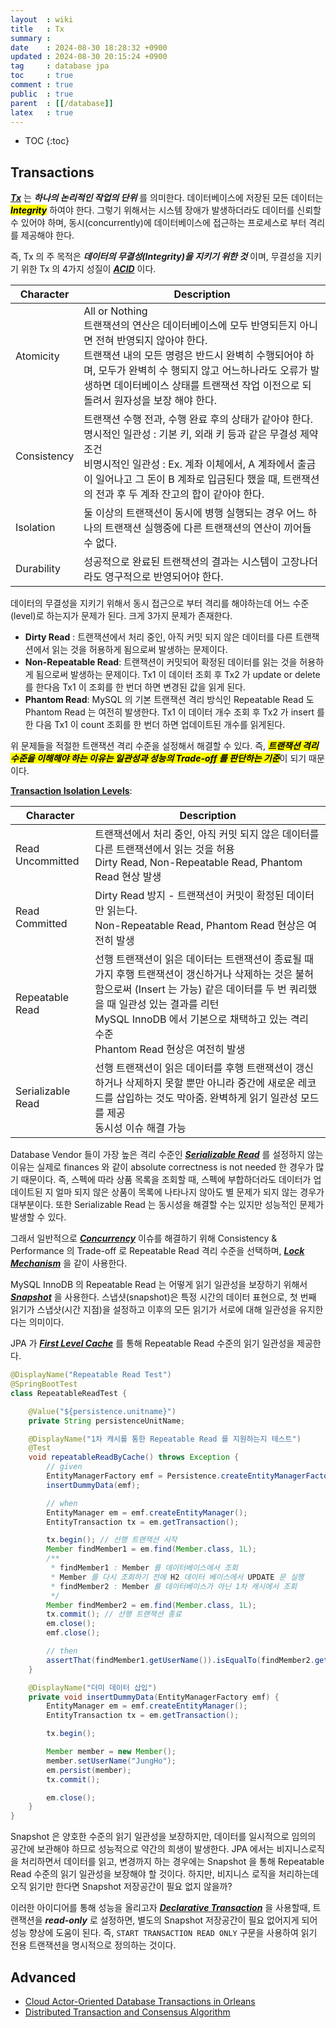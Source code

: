 ```yaml
---
layout  : wiki
title   : Tx
summary : 
date    : 2024-08-30 18:28:32 +0900
updated : 2024-08-30 20:15:24 +0900
tag     : database jpa
toc     : true
comment : true
public  : true
parent  : [[/database]]
latex   : true
---
```

* TOC
{:toc}

## Transactions

___[Tx](https://en.wikipedia.org/wiki/Database_transaction)___ 는 ___하나의 논리적인 작업의 단위___ 를 의미한다.
데이터베이스에 저장된 모든 데이터는 <mark><em><strong>Integrity</strong></em></mark> 하여야 한다. 그렇기 위해서는 시스템 장애가 발생하더라도 데이터를 신뢰할 수 있어야 하며, 동시(concurrently)에 데이터베이스에 접근하는 프로세스로 부터 격리를 제공해야 한다.

즉, Tx 의 주 목적은 ___데이터의 무결성(Integrity)을 지키기 위한 것___ 이며, 무결성을 지키기 위한 Tx 의 4가지 성질이 ___[ACID](https://en.wikipedia.org/wiki/ACID)___ 이다.

| Character | Description                                                                                                                                                                      |
|---------|----------------------------------------------------------------------------------------------------------------------------------------------------------------------------------|
| Atomicity        | All or Nothing <br> 트랜잭션의 연산은 데이터베이스에 모두 반영되든지 아니면 전혀 반영되지 않아야 한다. <br>트랜잭션 내의 모든 명령은 반드시 완벽히 수행되어야 하며, 모두가 완벽히 수 행되지 않고 어느하나라도 오류가 발생하면 데이터베이스 상태를 트랜잭션 작업 이전으로 되돌려서 원자성을 보장 해야 한다. |
| Consistency | 트랜잭션 수행 전과, 수행 완료 후의 상태가 같아야 한다. <br> 명시적인 일관성 : 기본 키, 외래 키 등과 같은 무결성 제약조건 <br> 비명시적인 일관성 : Ex. 계좌 이체에서, A 계좌에서 출금이 일어나고 그 돈이 B 계좌로 입금된다 했을 때, 트랜잭션의 전과 후 두 계좌 잔고의 합이 같아야 한다.
| Isolation | 둘 이상의 트랜잭션이 동시에 병행 실행되는 경우 어느 하나의 트랜잭션 실행중에 다른 트랜잭션의 연산이 끼어들 수 없다. |
| Durability | 성공적으로 완료된 트랜잭션의 결과는 시스템이 고장나더라도 영구적으로 반영되어야 한다. | 

데이터의 무결성을 지키기 위해서 동시 접근으로 부터 격리를 해야하는데 어느 수준(level)로 하는지가 문제가 된다. 크게 3가지 문제가 존재한다.

- __Dirty Read__ : 트랜잭션에서 처리 중인, 아직 커밋 되지 않은 데이터를 다른 트랜잭션에서 읽는 것을 허용하게 됨으로써 발생하는 문제이다.
- __Non-Repeatable Read__: 트랜잭션이 커밋되어 확정된 데이터를 읽는 것을 허용하게 됨으로써 발생하는 문제이다. Tx1 이 데이터 조회 후 Tx2 가 update or delete 를 한다음 Tx1 이 조회를 한 번더 하면 변경된 값을 읽게 된다.
- __Phantom Read__: MySQL 의 기본 트랜잭션 격리 방식인 Repeatable Read 도 Phantom Read 는 여전히 발생한다. Tx1 이 데이터 개수 조회 후 Tx2 가 insert 를 한 다음 Tx1 이 count 조회를 한 번더 하면 업데이트된 개수를 읽게된다.

위 문제들을 적절한 트랜잭션 격리 수준을 설정해서 해결할 수 있다. 즉, <mark><em><strong>트랜잭션 격리 수준을 이해해야 하는 이유는 일관성과 성능의 Trade-off 를 판단하는 기준</strong></em></mark>이 되기 때문이다.

__[Transaction Isolation Levels](https://dev.mysql.com/doc/refman/8.4/en/innodb-transaction-isolation-levels.html)__:

| Character        | Description                                                                                                                                                                      |
|------------------|----------------------------------------------------------------------------------------------------------------------------------------------------------------------------------|
| Read Uncommitted | 트랜잭션에서 처리 중인, 아직 커밋 되지 않은 데이터를 다른 트랜잭션에서 읽는 것을 허용 <br> Dirty Read, Non-Repeatable Read, Phantom Read 현상 발생     |                    
| Read Committed   | Dirty Read 방지 - 트랜잭션이 커밋이 확정된 데이터만 읽는다. <br> Non-Repeatable Read, Phantom Read 현상은 여전히 발생                                                     |
| Repeatable Read      | 선행 트랜잭션이 읽은 데이터는 트랜잭션이 종료될 때가지 후행 트랜잭션이 갱신하거나 삭제하는 것은 불허함으로써 (Insert 는 가능) 같은 데이터를 두 번 쿼리했을 때 일관성 있는 결과를 리턴 <br> MySQL InnoDB 에서 기본으로 채택하고 있는 격리 수준 <br> Phantom Read 현상은 여전히 발생 |
| Serializable Read       | 선행 트랜잭션이 읽은 데이터를 후행 트랜잭션이 갱신하거나 삭제하지 못할 뿐만 아니라 중간에 새로운 레코드를 삽입하는 것도 막아줌. 완벽하게 읽기 일관성 모드를 제공 <br> 동시성 이슈 해결 가능                                                                    | 

Database Vendor 들이 가장 높은 격리 수준인 ___[Serializable Read](https://baekjungho.github.io/wiki/database/database-serializable-tx/)___ 를 설정하지 않는 이유는 실제로 finances 와 같이 absolute correctness is not needed 한 경우가 많기 때문이다. 즉, 스펙에 따라 상품 목록을 조회할 때, 스펙에 부합하더라도 데이터가 업데이트된 지 얼마 되지 않은 상품이 목록에 나타나지 않아도 별 문제가 되지 않는 경우가 대부분이다. 또한 Serializable Read 는 동시성을 해결할 수는 있지만 성능적인 문제가 발생할 수 있다.

그래서 일반적으로 ___[Concurrency](https://baekjungho.github.io/wiki/spring/spring-concurrency/)___ 이슈를 해결하기 위해 Consistency & Performance 의 Trade-off 로 Repeatable Read 격리 수준을 선택하며, ___[Lock Mechanism](https://baekjungho.github.io/wiki/spring/spring-concurrency-resolve/)___ 을 같이 사용한다.

MySQL InnoDB 의 Repeatable Read 는 어떻게 읽기 일관성을 보장하기 위해서 ___[Snapshot](https://dev.mysql.com/doc/refman/8.4/en/glossary.html#glos_snapshot)___ 을 사용한다. 스냅샷(snapshot)은 특정 시간의 데이터 표현으로, 첫 번째 읽기가 스냅샷(시간 지점)을 설정하고 이후의 모든 읽기가 서로에 대해 일관성을 유지한다는 의미이다.

JPA 가 ___[First Level Cache](https://vladmihalcea.com/jpa-hibernate-first-level-cache/)___ 를 통해 Repeatable Read 수준의 읽기 일관성을 제공한다.

```java
@DisplayName("Repeatable Read Test")
@SpringBootTest
class RepeatableReadTest {

    @Value("${persistence.unitname}")
    private String persistenceUnitName;

    @DisplayName("1차 캐시를 통한 Repeatable Read 를 지원하는지 테스트")
    @Test
    void repeatableReadByCache() throws Exception {
        // given
        EntityManagerFactory emf = Persistence.createEntityManagerFactory(persistenceUnitName);
        insertDummyData(emf);

        // when
        EntityManager em = emf.createEntityManager();
        EntityTransaction tx = em.getTransaction();

        tx.begin(); // 선행 트랜잭션 시작
        Member findMember1 = em.find(Member.class, 1L);
        /**
         * findMember1 : Member 를 데이터베이스에서 조회
         * Member 를 다시 조회하기 전에 H2 데이터 베이스에서 UPDATE 문 실행
         * findMember2 : Member 를 데이터베이스가 아닌 1차 캐시에서 조회
         */
        Member findMember2 = em.find(Member.class, 1L);
        tx.commit(); // 선행 트랜잭션 종료
        em.close();
        emf.close();

        // then
        assertThat(findMember1.getUserName()).isEqualTo(findMember2.getUserName());
    }

    @DisplayName("더미 데이터 삽입")
    private void insertDummyData(EntityManagerFactory emf) {
        EntityManager em = emf.createEntityManager();
        EntityTransaction tx = em.getTransaction();

        tx.begin();

        Member member = new Member();
        member.setUserName("JungHo");
        em.persist(member);
        tx.commit();

        em.close();
    }
}
```

Snapshot 은 양호한 수준의 읽기 일관성을 보장하지만, 데이터를 일시적으로 임의의 공간에 보관해야 하므로 성능적으로 약간의 희생이 발생한다.
JPA 에서는 비지니스로직을 처리하면서 데이터를 읽고, 변경까지 하는 경우에는 Snapshot 을 통해 Repeatable Read 수준의 읽기 일관성을 보장해야 할 것이다. 하지만, 비지니스 로직을 처리하는데 오직 읽기만 한다면 Snapshot 저장공간이 필요 없지 않을까?

이러한 아이디어를 통해 성능을 올리고자 ___[Declarative Transaction](https://baekjungho.github.io/wiki/spring/spring-declarative-transaction/)___ 을 사용할때, 트랜잭션을 ___read-only___ 로 설정하면, 별도의 Snapshot 저장공간이 필요 없어지게 되어 성능 향상에 도움이 된다. 즉, `START TRANSACTION READ ONLY` 구문을 사용하여 읽기 전용 트랜잭션을 명시적으로 정의하는 것이다.

## Advanced 

- [Cloud Actor-Oriented Database Transactions in Orleans](https://www.vldb.org/pvldb/vol17/p3720-eldeeb.pdf)
- [Distributed Transaction and Consensus Algorithm](https://baekjungho.github.io/wiki/msa/msa-xa/)
